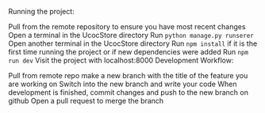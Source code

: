 Running the project:

Pull from the remote repository to ensure you have most recent changes
Open a terminal in the UcocStore directory
Run ```python manage.py runserer```
Open another terminal in the UcocStore directory
Run ```npm install``` if it is the first time running the project or if new dependencies were added
Run ```npm run dev```
Visit the project with localhost:8000
Development Workflow:

Pull from remote repo
make a new branch with the title of the feature you are working on
Switch into the new branch and write your code
When development is finished, commit changes and push to the new branch on github
Open a pull request to merge the branch